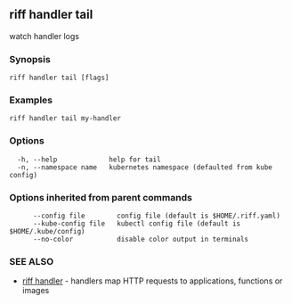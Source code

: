 ## riff handler tail

watch handler logs

### Synopsis

<todo>

```
riff handler tail [flags]
```

### Examples

```
riff handler tail my-handler
```

### Options

```
  -h, --help             help for tail
  -n, --namespace name   kubernetes namespace (defaulted from kube config)
```

### Options inherited from parent commands

```
      --config file        config file (default is $HOME/.riff.yaml)
      --kube-config file   kubectl config file (default is $HOME/.kube/config)
      --no-color           disable color output in terminals
```

### SEE ALSO

* [riff handler](riff_handler.md)	 - handlers map HTTP requests to applications, functions or images

